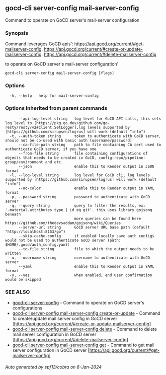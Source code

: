 ## gocd-cli server-config mail-server-config

Command to operate on GoCD server's mail-server configuration

### Synopsis

Command leverages GoCD apis':
https://api.gocd.org/current/#get-mailserver-config,
https://api.gocd.org/current/#create-or-update-mailserver-config,
https://api.gocd.org/current/#delete-mailserver-config

to operate on GoCD server's mail-server configuration'

```
gocd-cli server-config mail-server-config [flags]
```

### Options

```
  -h, --help   help for mail-server-config
```

### Options inherited from parent commands

```
      --api-log-level string   log level for GoCD API calls, this sets log level to [https://pkg.go.dev/github.com/go-resty/resty/v2#Client.SetLogger],log levels supported by [https://github.com/sirupsen/logrus] will work (default "info")
  -t, --auth-token string      token to authenticate with GoCD server, should not be co-used with basic auth (username/password)
      --ca-file-path string    path to file containing CA cert used to authenticate GoCD server, if you have one
      --from-file string       file containing configurations of objects that needs to be created in GoCD, config-repo/pipeline-group/environment and etc.
      --json                   enable this to Render output in JSON format
  -l, --log-level string       log level for GoCD cli, log levels supported by [https://github.com/sirupsen/logrus] will work (default "info")
      --no-color               enable this to Render output in YAML format
  -p, --password string        password to authenticate with GoCD server
  -q, --query string           query to filter the results, ex: '.material.attributes.type | id eq git'. this uses library gojsonq beneath
                               more queries can be found here https://github.com/thedevsaddam/gojsonq/wiki/Queries
      --server-url string      GoCD server URL base path (default "http://localhost:8153/go")
      --skip-cache-config      if enabled locally save auth configs would not be used to authenticate GoCD server (path: $HOME/.gocd/auth_config.yaml)
      --to-file string         file to which the output needs to be written
  -u, --username string        username to authenticate with GoCD server
      --yaml                   enable this to Render output in YAML format
  -y, --yes                    when enabled, end user confirmation would be skipped
```

### SEE ALSO

* [gocd-cli server-config](gocd-cli_server-config.md)	 - Command to operate on GoCD server's configurations
* [gocd-cli server-config mail-server-config create-or-update](gocd-cli_server-config_mail-server-config_create-or-update.md)	 - Command to create/update mail server config in GoCD server [https://api.gocd.org/current/#create-or-update-mailserver-config]
* [gocd-cli server-config mail-server-config delete](gocd-cli_server-config_mail-server-config_delete.md)	 - Command to delete mail server configuration in GoCD server [https://api.gocd.org/current/#delete-mailserver-config]
* [gocd-cli server-config mail-server-config get](gocd-cli_server-config_mail-server-config_get.md)	 - Command to get mail server configuration in GoCD server [https://api.gocd.org/current/#get-mailserver-config]

###### Auto generated by spf13/cobra on 8-Jan-2024
